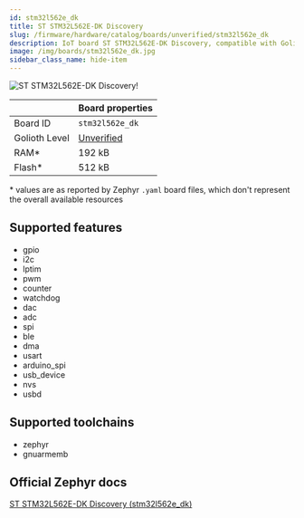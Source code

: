 ```yaml
---
id: stm32l562e_dk
title: ST STM32L562E-DK Discovery
slug: /firmware/hardware/catalog/boards/unverified/stm32l562e_dk
description: IoT board ST STM32L562E-DK Discovery, compatible with Golioth at unverified level.
image: /img/boards/stm32l562e_dk.jpg
sidebar_class_name: hide-item
---
```


[//]: # (This is an auto-generated file, do not edit! Changes to it will be lost upon re-generation)

![ST STM32L562E-DK Discovery!](/img/boards/stm32l562e_dk.jpg "ST STM32L562E-DK Discovery")

|                | Board properties     |
| -------------  | -------------------- |
| Board ID       | `stm32l562e_dk` |
| Golioth Level  | [Unverified](/firmware/hardware#unverified-boards) |
| RAM*           | 192 kB |
| Flash*         | 512 kB |

\* values are as reported by Zephyr `.yaml` board files, which don't represent the overall available resources



## Supported features

* gpio
* i2c
* lptim
* pwm
* counter
* watchdog
* dac
* adc
* spi
* ble
* dma
* usart
* arduino_spi
* usb_device
* nvs
* usbd

## Supported toolchains

* zephyr
* gnuarmemb

## Official Zephyr docs

[ST STM32L562E-DK Discovery (stm32l562e_dk)](https://docs.zephyrproject.org/latest/boards/st/stm32l562e_dk/doc/index.html)
